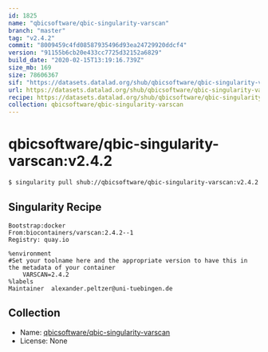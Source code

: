 ```yaml
---
id: 1825
name: "qbicsoftware/qbic-singularity-varscan"
branch: "master"
tag: "v2.4.2"
commit: "8009459c4fd08587935496d93ea24729920ddcf4"
version: "91155b6cb20e433cc7725d32152a6829"
build_date: "2020-02-15T13:19:16.739Z"
size_mb: 169
size: 78606367
sif: "https://datasets.datalad.org/shub/qbicsoftware/qbic-singularity-varscan/v2.4.2/2020-02-15-8009459c-91155b6c/91155b6cb20e433cc7725d32152a6829.simg"
url: https://datasets.datalad.org/shub/qbicsoftware/qbic-singularity-varscan/v2.4.2/2020-02-15-8009459c-91155b6c/
recipe: https://datasets.datalad.org/shub/qbicsoftware/qbic-singularity-varscan/v2.4.2/2020-02-15-8009459c-91155b6c/Singularity
collection: qbicsoftware/qbic-singularity-varscan
---
```


# qbicsoftware/qbic-singularity-varscan:v2.4.2

```bash
$ singularity pull shub://qbicsoftware/qbic-singularity-varscan:v2.4.2
```

## Singularity Recipe

```singularity
Bootstrap:docker
From:biocontainers/varscan:2.4.2--1
Registry: quay.io

%environment
#Set your toolname here and the appropriate version to have this in the metadata of your container
    VARSCAN=2.4.2
%labels
Maintainer	alexander.peltzer@uni-tuebingen.de
```

## Collection

 - Name: [qbicsoftware/qbic-singularity-varscan](https://github.com/qbicsoftware/qbic-singularity-varscan)
 - License: None

